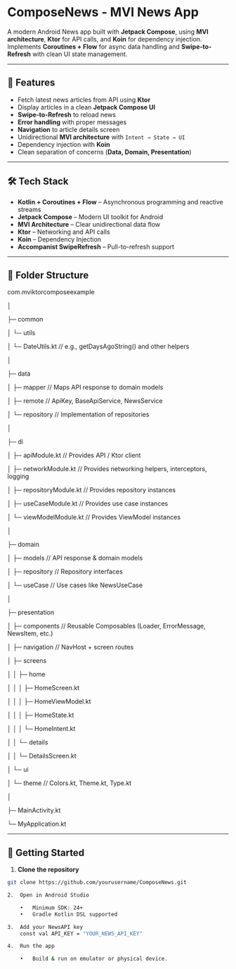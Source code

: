 # ComposeNews - MVI News App

A modern Android News app built with **Jetpack Compose**, using **MVI architecture**, **Ktor** for API calls, and **Koin** for dependency injection.  
Implements **Coroutines + Flow** for async data handling and **Swipe-to-Refresh** with clean UI state management.

---

## 📱 Features
- Fetch latest news articles from API using **Ktor**
- Display articles in a clean **Jetpack Compose UI**
- **Swipe-to-Refresh** to reload news
- **Error handling** with proper messages
- **Navigation** to article details screen
- Unidirectional **MVI architecture** with `Intent → State → UI`
- Dependency injection with **Koin**
- Clean separation of concerns (**Data, Domain, Presentation**)

---

## 🛠 Tech Stack
- **Kotlin + Coroutines + Flow** – Asynchronous programming and reactive streams  
- **Jetpack Compose** – Modern UI toolkit for Android  
- **MVI Architecture** – Clear unidirectional data flow  
- **Ktor** – Networking and API calls  
- **Koin** – Dependency Injection  
- **Accompanist SwipeRefresh** – Pull-to-refresh support  

---

## 📂 Folder Structure
com.mviktorcomposeexample

│

├─ common

│   └─ utils

│       └─ DateUtils.kt        // e.g., getDaysAgoString() and other helpers

│

├─ data

│   ├─ mapper                  // Maps API response to domain models

│   ├─ remote                  // ApiKey, BaseApiService, NewsService

│   └─ repository              // Implementation of repositories

│

├─ di

│   ├─ apiModule.kt            // Provides API / Ktor client

│   ├─ networkModule.kt        // Provides networking helpers, interceptors, logging

│   ├─ repositoryModule.kt     // Provides repository instances

│   ├─ useCaseModule.kt        // Provides use case instances

│   └─ viewModelModule.kt      // Provides ViewModel instances

│

├─ domain

│   ├─ models                  // API response & domain models

│   ├─ repository              // Repository interfaces

│   └─ useCase                  // Use cases like NewsUseCase

│

├─ presentation

│   ├─ components               // Reusable Composables (Loader, ErrorMessage, NewsItem, etc.)

│   ├─ navigation               // NavHost + screen routes

│   ├─ screens

│   │   ├─ home

│   │   │   ├─ HomeScreen.kt

│   │   │   ├─ HomeViewModel.kt

│   │   │   ├─ HomeState.kt

│   │   │   └─ HomeIntent.kt

│   │   └─ details

│   │       └─ DetailsScreen.kt

│   └─ ui

│       └─ theme                // Colors.kt, Theme.kt, Type.kt

│

├─ MainActivity.kt

└─ MyApplication.kt

---

## 🚀 Getting Started

1. **Clone the repository**
```bash
git clone https://github.com/yourusername/ComposeNews.git

2.	Open in Android Studio

	•	Minimum SDK: 24+
	•	Gradle Kotlin DSL supported

3.	Add your NewsAPI key
    const val API_KEY = "YOUR_NEWS_API_KEY"

4.	Run the app

	•	Build & run on emulator or physical device.

